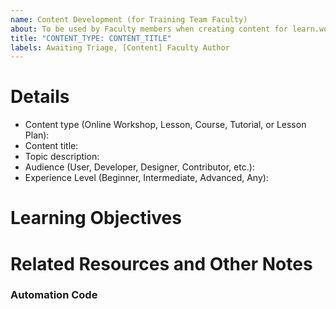 ```yaml
---
name: Content Development (for Training Team Faculty)
about: To be used by Faculty members when creating content for learn.wordpress.org
title: "CONTENT_TYPE: CONTENT_TITLE"
labels: Awaiting Triage, [Content] Faculty Author
---
```


# Details

- Content type (Online Workshop, Lesson, Course, Tutorial, or Lesson Plan):
- Content title: 
- Topic description: 
- Audience (User, Developer, Designer, Contributor, etc.):
- Experience Level (Beginner, Intermediate, Advanced, Any):

# Learning Objectives
<!--
What will the learner be able to do as a result of this content?
-->

# Related Resources and Other Notes


### Automation Code
<!-- 
Under this comment, type two slashes (//) followed by the code that represents the content type. (Like //example) 
- Online Workshop = online-workshop
- Lesson = lesson
- Course = course
- Tutorial = tutorial
- Lesson Plan = teach
Once submitted, that code will add a new comment to the issue with the relevant development checklist.
-->

